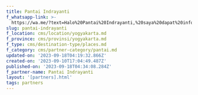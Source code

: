```yaml
---
title: Pantai Indrayanti
f_whatsapp-link: >-
  https://wa.me/?text=Halo%20Pantai%20Indrayanti,%20saya%20dapat%20info%20dari%20@loocale.id%20dan%20punya%20pertanyaan
slug: pantai-indrayanti
f_location: cms/location/yogyakarta.md
f_province: cms/provinsi/yogyakarta.md
f_type: cms/destination-type/places.md
f_category: cms/partner-category/pantai.md
updated-on: '2023-09-18T04:19:32.866Z'
created-on: '2023-09-10T17:04:49.487Z'
published-on: '2023-09-18T04:34:08.284Z'
f_partner-name: Pantai Indrayanti
layout: '[partners].html'
tags: partners
---
```



